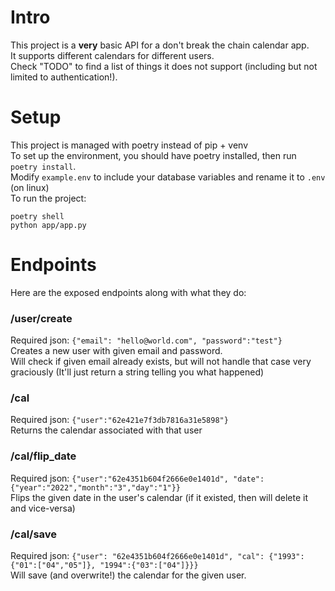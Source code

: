 # Intro
This project is a **very** basic API for a don't break the chain calendar app.  
It supports different calendars for different users.  
Check "TODO" to find a list of things it does not support (including but not limited to authentication!).  

# Setup

This project is managed with poetry instead of pip + venv  
To set up the environment, you should have poetry installed, then run `poetry install`.  
Modify `example.env` to include your database variables and rename it to `.env` (on linux)  
To run the project:
```
poetry shell
python app/app.py
```

# Endpoints
Here are the exposed endpoints along with what they do:
### /user/create
Required json:
`{"email": "hello@world.com", "password":"test"}`  
Creates a new user with given email and password.  
Will check if given email already exists, but will not handle that case very graciously
(It'll just return a string telling you what happened) 

### /cal 
Required json:
`{"user":"62e421e7f3db7816a31e5898"}`  
Returns the calendar associated with that user

### /cal/flip_date
Required json:
`{"user":"62e4351b604f2666e0e1401d", "date": {"year":"2022","month":"3","day":"1"}}`  
Flips the given date in the user's calendar (if it existed, then will delete it and vice-versa)

### /cal/save
Required json:
`{"user": "62e4351b604f2666e0e1401d", "cal": {"1993":{"01":["04","05"]}, "1994":{"03":["04"]}}}`  
Will save (and overwrite!) the calendar for the given user.

